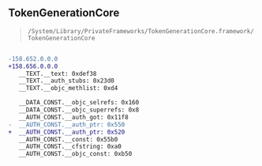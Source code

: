 ## TokenGenerationCore

> `/System/Library/PrivateFrameworks/TokenGenerationCore.framework/TokenGenerationCore`

```diff

-158.652.0.0.0
+158.656.0.0.0
   __TEXT.__text: 0xdef38
   __TEXT.__auth_stubs: 0x23d0
   __TEXT.__objc_methlist: 0xd4

   __DATA_CONST.__objc_selrefs: 0x160
   __DATA_CONST.__objc_superrefs: 0x8
   __AUTH_CONST.__auth_got: 0x11f8
-  __AUTH_CONST.__auth_ptr: 0x550
+  __AUTH_CONST.__auth_ptr: 0x520
   __AUTH_CONST.__const: 0x55b0
   __AUTH_CONST.__cfstring: 0xa0
   __AUTH_CONST.__objc_const: 0xb50

```
